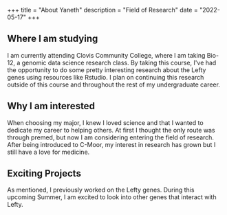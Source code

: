 +++
title = "About Yaneth"
description = "Field of Research"
date = "2022-05-17"
+++

## Where I am studying
I am currently attending Clovis Community College, where I am taking Bio-12, a genomic data science research class. By taking this course, I've had the opportunity to do some pretty interesting research about the Lefty genes using resources like Rstudio. I plan on continuing this research outside of this course and throughout the rest of my undergraduate career.
## Why I am interested
When choosing my major, I knew I loved science and that I wanted to dedicate my career to helping others. At first I thought the only route was through premed, but now I am considering entering the field of research. After being introduced to C-Moor, my interest in research has grown but I still have a love for medicine.
## Exciting Projects
As mentioned, I previously worked on the Lefty genes. During this upcoming Summer, I am excited to look into other genes that interact with Lefty.
